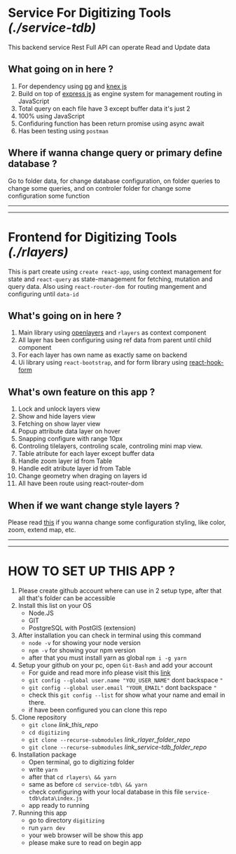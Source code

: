 # Service For Digitizing Tools _(./service-tdb)_

This backend service Rest Full API can operate Read and Update data

## What going on in here ?

1. For dependency using <a href="https://node-postgres.com/" target="_blank">pg</a> and <a href="http://knexjs.org/" target="_blank">knex js</a>
2. Build on top of <a href="https://expressjs.com/" target="_blank">express js</a> as engine system for management routing in JavaScript
3. Total query on each file have 3 except buffer data it's just 2
4. 100% using JavaScript
5. Confiduring function has been return promise using async await
6. Has been testing using `postman`

## Where if wanna change query or primary define database ?

Go to folder data, for change database configuration, on folder queries to change some queries, and on controler folder for change some configuration some function

---

---

# Frontend for Digitizing Tools _(./rlayers)_

This is part create using `create react-app`, using context management for state and `react-query` as state-management for fetching, mutation and query data. Also using `react-router-dom `for routing mangement and configuring until `data-id`

## What's going on in here ?

1. Main library using <a href="https://openlayers.org/" target="_blank">openlayers</a> and `rlayers` as context component
2. All layer has been configuring using ref data from parent until child component
3. For each layer has own name as exactly same on backend
4. Ui library using `react-bootstrap`, and for form library using <a href="https://react-hook-form.com/" target="_blank">react-hook-form</a>

## What's own feature on this app ?

1. Lock and unlock layers view
2. Show and hide layers view
3. Fetching on show layer view
4. Popup attribute data layer on hover
5. Snapping configure with range 10px
6. Controling tilelayers, controling scale, controling mini map view.
7. Table atribute for each layer except buffer data
8. Handle zoom layer id from Table
9. Handle edit atribute layer id from Table
10. Change geometry when draging on layers id
11. All have been route using react-router-dom

## When if we want change style layers ?

Please read <a href="https://mmomtchev.github.io/rlayers/api/#rfeature" target="_blank">this</a> if you wanna change some configuration styling, like color, zoom, extend map, etc.

---

---

# HOW TO SET UP THIS APP ?

1. Please create github account where can use in 2 setup type, after that all that's folder can be accessible
2. Install this list on your OS
   - <a>Node.JS</a>
   - <a>GIT</a>
   - <a>PostgreSQL with PostGIS (extension)</a>
3. After installation you can check in terminal using this command
   - `node -v` for showing your node version
   - `npm -v` for showing your npm version
   - after that you must install yarn as global `npm i -g yarn`
4. Setup your github on your pc, open `Git-Bash` and add your account
   - For guide and read more info please visit this <a href="https://git-scm.com/book/en/v2/Getting-Started-First-Time-Git-Setup" target="_blank">link</a>
   - `git config --global user.name "YOU_USER_NAME"` dont backspace `"`
   - `git config --global user.email "YOUR_EMAIL"` dont backspace `"`
   - check this `git config --list` for show what your name and email in there.
   - if have been configured you can clone this repo
5. Clone repository
   - `git clone` _link_this_repo_
   - `cd digitizing`
   - `git clone --recurse-submodules` _link_rlayer_folder_repo_
   - `git clone --recurse-submodules` _link_service-tdb_folder_repo_
6. Installation package
   - Open terminal, go to digitizing folder
   - write `yarn`
   - after that `cd rlayers\ && yarn`
   - same as before `cd service-tdb\ && yarn`
   - check configuring with your local database in this file `service-tdb\data\index.js`
   - app ready to running
7. Running this app
   - go to directory `digitizing`
   - run `yarn dev`
   - your web browser will be show this app
   - please make sure to read on begin app
